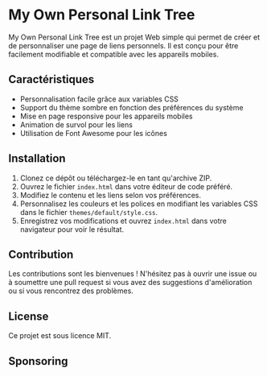 # My Own Personal Link Tree

My Own Personal Link Tree est un projet Web simple qui permet de créer et de personnaliser une page de liens personnels. Il est conçu pour être facilement modifiable et compatible avec les appareils mobiles.


## Caractéristiques

- Personnalisation facile grâce aux variables CSS
- Support du thème sombre en fonction des préférences du système
- Mise en page responsive pour les appareils mobiles
- Animation de survol pour les liens
- Utilisation de Font Awesome pour les icônes

## Installation

1. Clonez ce dépôt ou téléchargez-le en tant qu'archive ZIP.
2. Ouvrez le fichier `index.html` dans votre éditeur de code préféré.
3. Modifiez le contenu et les liens selon vos préférences.
4. Personnalisez les couleurs et les polices en modifiant les variables CSS dans le fichier `themes/default/style.css`.
5. Enregistrez vos modifications et ouvrez `index.html` dans votre navigateur pour voir le résultat.

## Contribution

Les contributions sont les bienvenues ! N'hésitez pas à ouvrir une issue ou à soumettre une pull request si vous avez des suggestions d'amélioration ou si vous rencontrez des problèmes.

## License

Ce projet est sous licence MIT.

## Sponsoring

